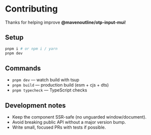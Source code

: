 
# Contributing

Thanks for helping improve **@mavenoutline/otp-input-mui**!

## Setup
```bash
pnpm i # or npm i / yarn
pnpm dev
```

## Commands
- `pnpm dev` — watch build with tsup
- `pnpm build` — production build (esm + cjs + dts)
- `pnpm typecheck` — TypeScript checks

## Development notes
- Keep the component SSR-safe (no unguarded window/document).
- Avoid breaking public API without a major version bump.
- Write small, focused PRs with tests if possible.
